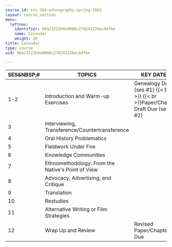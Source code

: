 ```yaml
---
course_id: sts-360-ethnography-spring-2003
layout: course_section
menu:
  leftnav:
    identifier: 98a23222b9a9088c27024122bec8dfbe
    name: Calendar
    weight: 20
title: Calendar
type: course
uid: 98a23222b9a9088c27024122bec8dfbe

---
```


| SES&NBSP;# | TOPICS | KEY DATES |
| --- | --- | --- |
| 1-2 | Introduction and Warm-up Exercises | Genealogy Due (ses #1)  {{< br >}}  {{< br >}}Paper/Chapter Draft Due (ses #2) |
| 3 | Interviewing, Transference/Countertransference | &nbsp; |
| 4 | Oral History Problematics | &nbsp; |
| 5 | Fieldwork Under Fire | &nbsp; |
| 6 | Knowledge Communities | &nbsp; |
| 7 | Ethnomethodology: From the Native's Point of View | &nbsp; |
| 8 | Advocacy, Advertising, and Critique | &nbsp; |
| 9 | Translation | &nbsp; |
| 10 | Restudies | &nbsp; |
| 11 | Alternative Writing or Film Strategies | &nbsp; |
| 12 | Wrap Up and Review | Revised Paper/Chapter Due